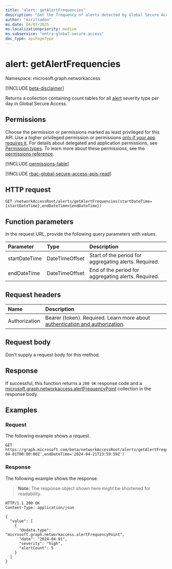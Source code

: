 ```yaml
---
title: "alert: getAlertFrequencies"
description: "Get the frequency of alerts detected by Global Secure Access."
author: "miritsadon"
ms.date: 04/07/2025
ms.localizationpriority: medium
ms.subservice: "entra-global-secure-access"
doc_type: apiPageType
---
```


# alert: getAlertFrequencies

Namespace: microsoft.graph.networkaccess

[!INCLUDE [beta-disclaimer](../../includes/beta-disclaimer.md)]

Returns a collection containing count tables for all [alert](../resources/networkaccess-alert.md) severity type per day in Global Secure Access.

## Permissions

Choose the permission or permissions marked as least privileged for this API. Use a higher privileged permission or permissions [only if your app requires it](/graph/permissions-overview#best-practices-for-using-microsoft-graph-permissions). For details about delegated and application permissions, see [Permission types](/graph/permissions-overview#permission-types). To learn more about these permissions, see the [permissions reference](/graph/permissions-reference).

<!-- {
  "blockType": "permissions",
  "name": "networkaccess-alert-getalertfrequencies-permissions"
}
-->
[!INCLUDE [permissions-table](../includes/permissions/networkaccess-alert-getalertfrequencies-permissions.md)]

[!INCLUDE [rbac-global-secure-access-apis-read](../includes/rbac-for-apis/rbac-global-secure-access-apis-read.md)]

## HTTP request

<!-- {
  "blockType": "ignored"
}
-->
``` http
GET /networkAccessRoot/alerts/getAlertFrequencies(startDateTime={startDateTime},endDateTime={endDateTime})
```

## Function parameters
In the request URL, provide the following query parameters with values.

|Parameter|Type|Description|
|:---|:---|:---|
|startDateTime|DateTimeOffset|Start of the period for aggregating alerts. Required.|
|endDateTime|DateTimeOffset|End of the period for aggregating alerts. Required.|

## Request headers

|Name|Description|
|:---|:---|
|Authorization|Bearer {token}. Required. Learn more about [authentication and authorization](/graph/auth/auth-concepts).|

## Request body

Don't supply a request body for this method.

## Response

If successful, this function returns a `200 OK` response code and a [microsoft.graph.networkaccess.alertFrequencyPoint](../resources/networkaccess-alertfrequencypoint.md) collection in the response body.

## Examples

### Request

The following example shows a request.
<!-- {
  "blockType": "request",
  "name": "alertthis.getalertfrequencies"
}
-->
``` http
GET https://graph.microsoft.com/beta/networkAccessRoot/alerts/getAlertFrequencies(startDateTime='2024-04-01T00:00:00Z',endDateTime='2024-04-21T23:59:59Z')
```

### Response

The following example shows the response.
>**Note:** The response object shown here might be shortened for readability.
<!-- {
  "blockType": "response",
  "truncated": true,
  "@odata.type": "Collection(microsoft.graph.networkaccess.alertFrequencyPoint)"
}
-->
``` http
HTTP/1.1 200 OK
Content-Type: application/json

{
  "value": [
    {
      "@odata.type": "microsoft.graph.networkaccess.alertFrequencyPoint",
      "date": "2024-04-01",
      "severity": "high",
      "alertCount": 5
    }
  ]
}
```
